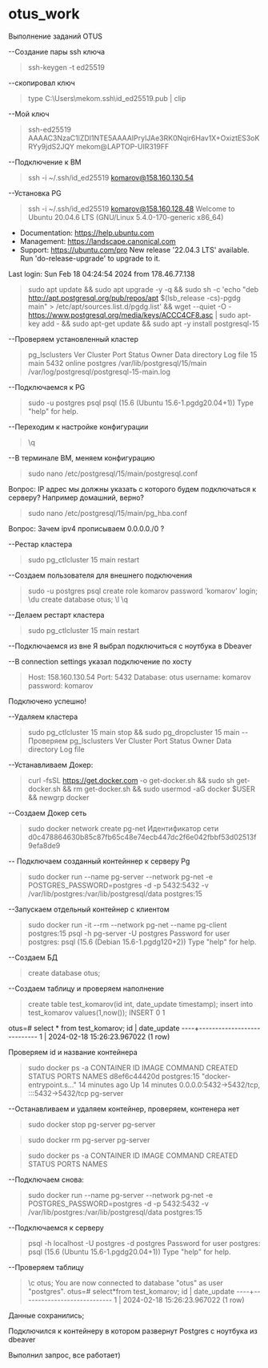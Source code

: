 # otus_work
Выполнение заданий OTUS

--Создание пары ssh ключа
>ssh-keygen -t ed25519

--скопировал ключ
>type C:\Users\mekom\.ssh\id_ed25519.pub | clip

--Мой ключ 
>ssh-ed25519 AAAAC3NzaC1lZDI1NTE5AAAAIPrylJAe3RK0Nqir6Hav1X+OxiztES3oKRYy9jdS2JQY mekom@LAPTOP-UIR319FF

--Подключение к ВМ
>ssh -i ~/.ssh/id_ed25519 komarov@158.160.130.54

--Установка PG
>ssh -i ~/.ssh/id_ed25519 komarov@158.160.128.48
Welcome to Ubuntu 20.04.6 LTS (GNU/Linux 5.4.0-170-generic x86_64)

 * Documentation:  https://help.ubuntu.com
 * Management:     https://landscape.canonical.com
 * Support:        https://ubuntu.com/pro
New release '22.04.3 LTS' available.
Run 'do-release-upgrade' to upgrade to it.

Last login: Sun Feb 18 04:24:54 2024 from 178.46.77.138

>sudo apt update && sudo apt upgrade -y -q && sudo sh -c 'echo "deb http://apt.postgresql.org/pub/repos/apt $(lsb_release -cs)-pgdg main" > /etc/apt/sources.list.d/pgdg.list' && wget --quiet -O - https://www.postgresql.org/media/keys/ACCC4CF8.asc | sudo apt-key add - && sudo apt-get update && sudo apt -y install postgresql-15

--Проверяем установленный кластер 
>pg_lsclusters
Ver Cluster Port Status Owner    Data directory              Log file
15  main    5432 online postgres /var/lib/postgresql/15/main /var/log/postgresql/postgresql-15-main.log

--Подключаемся к PG
>sudo -u postgres psql
psql (15.6 (Ubuntu 15.6-1.pgdg20.04+1))
Type "help" for help.

--Переходим к настройке конфигурации
>\q

--В терминале ВМ, меняем конфигурацию
>sudo nano /etc/postgresql/15/main/postgresql.conf

Вопрос:
IP адрес мы должны указать с которого будем подключаться к серверу? Например домашний, верно?

>sudo nano /etc/postgresql/15/main/pg_hba.conf

Вопрос:
Зачем ipv4  прописываем 0.0.0.0./0 ?

--Рестар кластера
>sudo pg_ctlcluster 15 main restart

--Создаем пользователя для внешнего подключения
>sudo -u postgres psql
>create role komarov password 'komarov' login; \du
>create database otus; \l
>\q

--Делаем рестарт кластера
>sudo pg_ctlcluster 15 main restart

--Подключаемся из вне 
Я выбрал подключиться с ноутбука в Dbeaver  

--В connection settings указал подключение по хосту 
>Host: 158.160.130.54
>Port: 5432
>Database: otus
>username: komarov
>password: komarov

Подключено успешно!

--Удаляем кластера
>sudo pg_ctlcluster 15 main stop && sudo pg_dropcluster 15 main
--Проверяем
>pg_lsclusters
Ver Cluster Port Status Owner Data directory Log file

--Устанавливаем Докер:
>curl -fsSL https://get.docker.com -o get-docker.sh && sudo sh get-docker.sh && rm get-docker.sh && sudo usermod -aG docker $USER && newgrp docker

--Создаем Докер сеть
>sudo docker network create pg-net
Идентификатор сети
d0c478864630b85c87fb65c48e74ecb447dc2f6e042fbbf53d02513f9efa8de9

-- Подключаем созданный контейннер к серверу Pg
>sudo docker run --name pg-server --network pg-net -e POSTGRES_PASSWORD=postgres -d -p 5432:5432 -v /var/lib/postgres:/var/lib/postgresql/data postgres:15 

--Запускаем отдельный контейнер с клиентом
>sudo docker run -it --rm --network pg-net --name pg-client postgres:15 psql -h pg-server -U postgres
Password for user postgres:
psql (15.6 (Debian 15.6-1.pgdg120+2))
Type "help" for help.

--Создаем БД
>create database otus;

--Создаем таблицу и проверяем наполнение
>create table test_komarov(id int, date_update timestamp);
>insert into test_komarov values(1,now());
INSERT 0 1

otus=# select * from test_komarov;
 id |        date_update
----+----------------------------
  1 | 2024-02-18 15:26:23.967022
(1 row)

Проверяем id и название контейнера
>sudo docker ps -a
CONTAINER ID   IMAGE         COMMAND                  CREATED          STATUS          PORTS
        NAMES
d8ef6c44420d   postgres:15   "docker-entrypoint.s…"   14 minutes ago   Up 14 minutes   0.0.0.0:5432->5432/tcp, :::5432->5432/tcp   pg-server

--Останавливаем и удаляем контейнер, проверяем, контенера нет
>sudo docker stop pg-server
pg-server

>sudo docker rm pg-server
pg-server

>sudo docker ps -a
CONTAINER ID   IMAGE     COMMAND   CREATED   STATUS    PORTS     NAMES

--Подключаем снова:
>sudo docker run --name pg-server --network pg-net -e POSTGRES_PASSWORD=postgres -d -p 5432:5432 -v /var/lib/postgres:/var/lib/postgresql/data postgres:15 

--Подключаемся к серверу
>psql -h localhost -U postgres -d postgres
Password for user postgres:
psql (15.6 (Ubuntu 15.6-1.pgdg20.04+1))
Type "help" for help.

--Проверяем таблицу 
>\c otus;
You are now connected to database "otus" as user "postgres".
otus=# select*from test_komarov;
 id |        date_update
----+----------------------------
  1 | 2024-02-18 15:26:23.967022
(1 row)

Данные сохранились;

Подключился к контейнеру в котором развернут Postgres c ноутбука из dbeaver 

Выполнил запрос, все работает)




 
